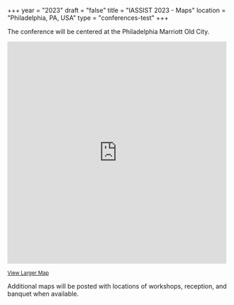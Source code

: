 +++
year = "2023"
draft = "false"
title = "IASSIST 2023 - Maps"
location = "Philadelphia, PA, USA"
type = "conferences-test"
+++

The conference will be centered at the Philadelphia Marriott Old City.

<div class="map" style="padding:0">
    <style>
      .mapFrame {
        overflow:hidden;
        background:none!important;
        height:500px;
        width:99%;
      }
    </style>
  <div class="mapFrame">
    <iframe width="99%" height="500" frameborder="0" scrolling="no" marginheight="0" marginwidth="0" src="https://www.openstreetmap.org/export/embed.html?bbox=-75.14843702316286%2C39.94332132795064%2C-75.1383948326111%2C39.94894739559914&amp;layer=mapnik&amp;marker=39.94613441960866%2C-75.14341592788696"></iframe>
  </div>
</div>

<small><a href="https://www.openstreetmap.org/?mlat=39.94613&amp;mlon=-75.14342#map=17/39.94613/-75.14342" target="_blank" title="Opens a new tab">View Larger Map<i class="fas fa-external-link-alt"></i></a></small>

Additional maps will be posted with locations of workshops, reception, and banquet when available.

